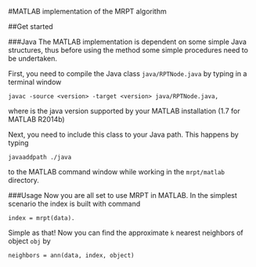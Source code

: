 #MATLAB implementation of the MRPT algorithm

##Get started

###Java
The MATLAB implementation is dependent on some simple Java structures, thus
before using the method some simple procedures need to be undertaken.

First, you need to compile the Java class `java/RPTNode.java` by typing in 
a terminal window

    javac -source <version> -target <version> java/RPTNode.java,

where <version> is the java version supported by your MATLAB installation 
(1.7 for MATLAB R2014b)

Next, you need to include this class to your Java path. This happens by 
typing

    javaaddpath ./java

to the MATLAB command window while working in the `mrpt/matlab` directory.

###Usage
Now you are all set to use MRPT in MATLAB. In the simplest scenario the 
index is built with command

    index = mrpt(data).

Simple as that! Now you can find the approximate `k` nearest neighbors of 
object `obj` by 

    neighbors = ann(data, index, object)